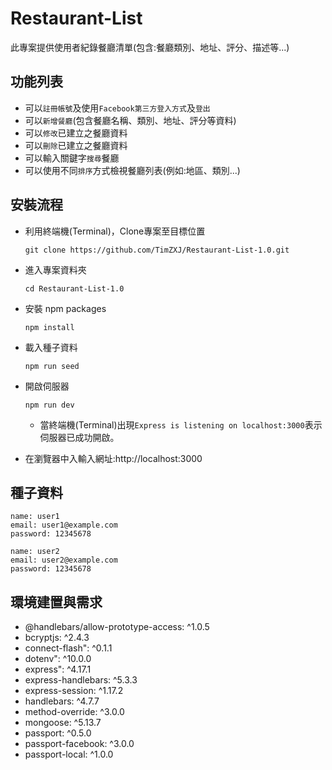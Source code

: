 # Restaurant-List
此專案提供使用者紀錄餐廳清單(包含:餐廳類別、地址、評分、描述等...)

## 功能列表
* 可以`註冊帳號`及使用`Facebook第三方登入方式`及`登出`
* 可以`新增餐廳`(包含餐廳名稱、類別、地址、評分等資料)
* 可以`修改`已建立之餐廳資料
* 可以`刪除`已建立之餐廳資料
* 可以輸入關鍵字`搜尋`餐廳
* 可以使用不同`排序`方式檢視餐廳列表(例如:地區、類別...)

## 安裝流程
* 利用終端機(Terminal)，Clone專案至目標位置

  ```
  git clone https://github.com/TimZXJ/Restaurant-List-1.0.git
  ```
  
* 進入專案資料夾

  ```
  cd Restaurant-List-1.0
  ```

* 安裝 npm packages

  ```
  npm install
  ```
  
* 載入種子資料

  ```
  npm run seed
  ```
  
* 開啟伺服器

  ```
  npm run dev
  ```
  * 當終端機(Terminal)出現`Express is listening on localhost:3000`表示伺服器已成功開啟。
   
* 在瀏覽器中入輸入網址:http://localhost:3000

## 種子資料
```
name: user1
email: user1@example.com
password: 12345678
```

```
name: user2
email: user2@example.com
password: 12345678
```

## 環境建置與需求
* @handlebars/allow-prototype-access: ^1.0.5
* bcryptjs: ^2.4.3
* connect-flash": ^0.1.1
* dotenv": ^10.0.0
* express": ^4.17.1
* express-handlebars: ^5.3.3
* express-session: ^1.17.2
* handlebars: ^4.7.7
* method-override: ^3.0.0
* mongoose: ^5.13.7
* passport: ^0.5.0
* passport-facebook: ^3.0.0
* passport-local: ^1.0.0